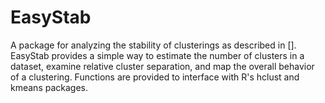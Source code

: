 EasyStab
========

A package for analyzing the stability of clusterings as described in
[].  EasyStab provides a simple way to estimate the number of clusters
in a dataset, examine relative cluster separation, and map the overall
behavior of a clustering.  Functions are provided to interface with
R's hclust and kmeans packages.

